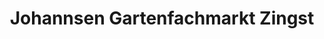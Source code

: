 ---
title: "Johannsen Gartenfachmarkt Zingst"
url: /zingst/johannsen-gartenfachmarkt-zingst/
shop: Garten-Center
---
